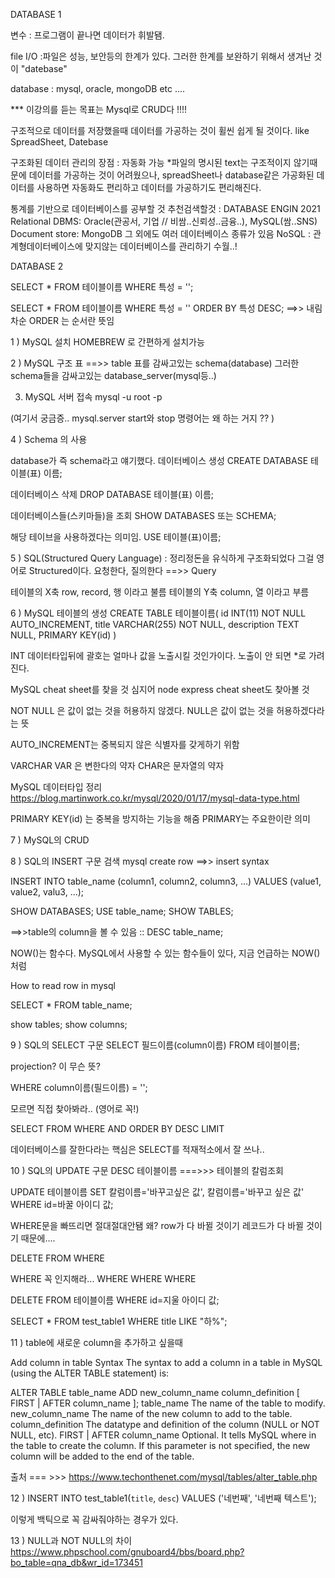 DATABASE 1

변수
: 프로그램이 끝나면 데이터가 휘발됌.

file I/O
:파일은 성능, 보안등의 한계가 있다. 그러한 한계를 보완하기 위해서 생겨난 것이 "datebase"

database
: mysql, oracle, mongoDB etc ....

*** 이강의를 듣는 목표는 Mysql로 CRUD다 !!!!


구조적으로 데이터를 저장했을때 데이터를 가공하는 것이 휠씬 쉽게 될 것이다. like SpreadSheet, Datebase

구조화된 데이터 관리의 장점 : 자동화 가능
*파일의 명시된 text는 구조적이지 않기때문에 데이터를 가공하는 것이 어려웠으나, spreadSheet나 database같은 가공화된 데이터를 사용하면 자동화도 편리하고 데이터를 가공하기도 편리해진다.


통계를 기반으로 데이터베이스를 공부할 것
추천검색할것 : DATABASE ENGIN 2021
Relational DBMS: Oracle(관공서, 기업 // 비쌈..신뢰성..금융..), MySQL(쌈..SNS)
Document store: MongoDB
그 외에도 여러 데이터베이스 종류가 있음
NoSQL : 관계형데이터베이스에 맞지않는 데이터베이스를 관리하기 수월..!




DATABASE 2

SELECT * FROM 테이블이름 WHERE 특성 = '';

SELECT * FROM 테이블이름 WHERE 특성 = '' ORDER BY 특성 DESC;
==>> 내림차순 ORDER 는 순서란 뜻임



1 ) MySQL 설치
HOMEBREW 로 간편하게 설치가능




2 ) MySQL 구조
표 ==>> table
표를 감싸고있는 schema(database)
그러한 schema들을 감싸고있는 database_server(mysql등..)

3) MySQL 서버 접속
mysql -u root -p

(여기서 궁금증.. mysql.server start와 stop 명령어는 왜 하는 거지 ?? )


4 ) Schema 의 사용

database가 즉 schema라고 얘기했다.
데이터베이스 생성
CREATE DATABASE 테이블(표) 이름;

데이터베이스 삭제
DROP DATABASE 테이블(표) 이름;


데이터베이스들(스키마들)을 조회
SHOW DATABASES 또는 SCHEMA;

해당 테이브을 사용하겠다는 의미임.
USE 테이블(표)이름;


5 ) SQL(Structured Query Language)
 : 정리정돈을 유식하게 구조화되었다 그걸 영어로 Structured이다.
   요청한다, 질의한다 ==>> Query


  테이블의 X축 row, record, 행 이라고 불름
  테이블의 Y축 column, 열 이라고 부름



6 ) MySQL 테이블의 생성
 CREATE TABLE 테이블이름(
  id INT(11) NOT NULL AUTO_INCREMENT,
  title VARCHAR(255) NOT NULL,
  description TEXT NULL,
  PRIMARY KEY(id)
 )

 INT 데이터타입뒤에 괄호는 얼마나 값을 노출시킬 것인가이다. 노출이 안   되면
 *로 가려진다.


  MySQL cheat sheet를 찾을 것
  심지어 node express cheat sheet도 찾아볼 것


  NOT NULL 은 값이 없는 것을 허용하지 않겠다.
  NULL은 값이 없는 것을 허용하겠다라는 뜻

  AUTO_INCREMENT는 중복되지 않은 식별자를 갖게하기 위함

  VARCHAR
  VAR 은 변한다의 약자
  CHAR은 문자열의 약자

   MySQL 데이터타입 정리
   https://blog.martinwork.co.kr/mysql/2020/01/17/mysql-data-type.html


PRIMARY KEY(id)
는 중복을 방지하는 기능을 해줌 PRIMARY는 주요한이란 의미


7 ) MySQL의 CRUD


8 ) SQL의 INSERT 구문
검색 mysql create row ==>> insert syntax

INSERT INTO table_name (column1, column2, column3, ...) VALUES (value1, value2, valu3, ...);


SHOW DATABASES;
USE table_name;
SHOW TABLES;

==>>table의 column을 볼 수 있음
:: DESC table_name;

NOW()는 함수다. MySQL에서 사용할 수 있는 함수들이 있다, 지금 언급하는 NOW()처럼


How to read row in mysql

SELECT * FROM table_name;

show tables;
show columns;



9 ) SQL의 SELECT 구문
SELECT 필드이름(column이름) FROM 테이블이름;

projection? 이 무슨 뜻?

WHERE column이름(필드이름) = '';


모르면 직접 찾아봐라..
(영어로 꼭!)


SELECT FROM WHERE AND ORDER BY DESC LIMIT

데이터베이스를 잘한다라는 핵심은 SELECT를 적재적소에서 잘 쓰나..



10 ) SQL의 UPDATE 구문
DESC 테이블이름
===>>> 테이블의 칼럼조회

UPDATE 테이블이름 SET 칼럼이름='바꾸고싶은 값', 칼럼이름='바꾸고 싶은 값' WHERE id=바꿀 아이디 값;

WHERE문을 빠뜨리면 절대절대안됌 왜? row가 다 바뀔 것이기
레코드가 다 바뀔 것이기 때문에....


DELETE FROM WHERE

WHERE 꼭 인지해라... WHERE WHERE WHERE


DELETE FROM 테이블이름 WHERE id=지울 아이디 값;


SELECT * FROM test_table1 WHERE title LIKE "하%";


11 ) table에 새로운 column을 추가하고 싶을때

Add column in table
Syntax
The syntax to add a column in a table in MySQL (using the ALTER TABLE statement) is:

ALTER TABLE table_name
  ADD new_column_name column_definition
    [ FIRST | AFTER column_name ];
table_name
The name of the table to modify.
new_column_name
The name of the new column to add to the table.
column_definition
The datatype and definition of the column (NULL or NOT NULL, etc).
FIRST | AFTER column_name
Optional. It tells MySQL where in the table to create the column. If this parameter is not specified, the new column will be added to the end of the table.

출처 === >>> https://www.techonthenet.com/mysql/tables/alter_table.php



12 )
INSERT INTO test_table1(`title`, `desc`) VALUES ('네번째', '네번째 텍스트');

이렇게 백틱으로 꼭 감싸줘야하는 경우가 있다.



13 ) NULL과 NOT NULL의 차이
https://www.phpschool.com/gnuboard4/bbs/board.php?bo_table=qna_db&wr_id=173451
